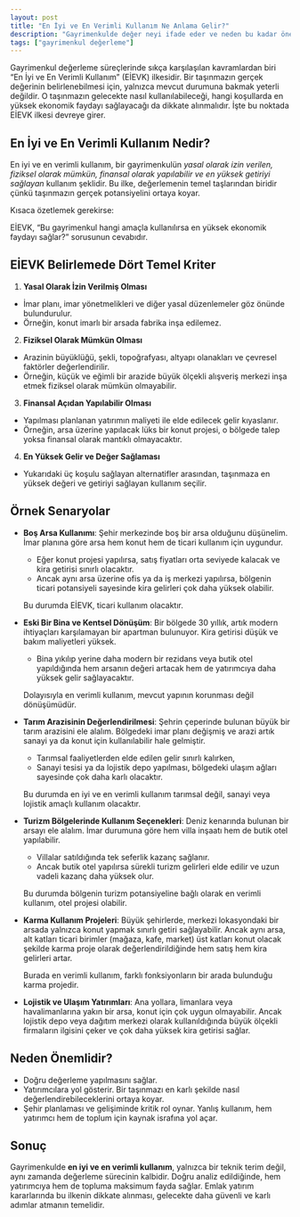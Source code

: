 ```yaml
---
layout: post
title: "En İyi ve En Verimli Kullanım Ne Anlama Gelir?"
description: "Gayrimenkulde değer neyi ifade eder ve neden bu kadar önemlidir?"
tags: ["gayrimenkul değerleme"]
---
```


Gayrimenkul değerleme süreçlerinde sıkça karşılaşılan kavramlardan biri “En İyi ve En Verimli Kullanım” (EİEVK) ilkesidir. Bir taşınmazın gerçek değerinin belirlenebilmesi için, yalnızca mevcut durumuna bakmak yeterli değildir. O taşınmazın gelecekte nasıl kullanılabileceği, hangi koşullarda en yüksek ekonomik faydayı sağlayacağı da dikkate alınmalıdır. İşte bu noktada EİEVK ilkesi devreye girer.

## En İyi ve En Verimli Kullanım Nedir?

En iyi ve en verimli kullanım, bir gayrimenkulün *yasal olarak izin verilen, fiziksel olarak mümkün, finansal olarak yapılabilir ve en yüksek getiriyi sağlayan* kullanım şeklidir. Bu ilke, değerlemenin temel taşlarından biridir çünkü taşınmazın gerçek potansiyelini ortaya koyar.

Kısaca özetlemek gerekirse:

EİEVK, “Bu gayrimenkul hangi amaçla kullanılırsa en yüksek ekonomik faydayı sağlar?” sorusunun cevabıdır.

## EİEVK Belirlemede Dört Temel Kriter

1. **Yasal Olarak İzin Verilmiş Olması**
  - İmar planı, imar yönetmelikleri ve diğer yasal düzenlemeler göz önünde bulundurulur.
  - Örneğin, konut imarlı bir arsada fabrika inşa edilemez.
2. **Fiziksel Olarak Mümkün Olması**
- Arazinin büyüklüğü, şekli, topoğrafyası, altyapı olanakları ve çevresel faktörler değerlendirilir.
- Örneğin, küçük ve eğimli bir arazide büyük ölçekli alışveriş merkezi inşa etmek fiziksel olarak mümkün olmayabilir.
3. **Finansal Açıdan Yapılabilir Olması**
  - Yapılması planlanan yatırımın maliyeti ile elde edilecek gelir kıyaslanır.
  - Örneğin, arsa üzerine yapılacak lüks bir konut projesi, o bölgede talep yoksa finansal olarak mantıklı olmayacaktır.
4. **En Yüksek Gelir ve Değer Sağlaması**
  - Yukarıdaki üç koşulu sağlayan alternatifler arasından, taşınmaza en yüksek değeri ve getiriyi sağlayan kullanım seçilir.

## Örnek Senaryolar

- **Boş Arsa Kullanımı**: Şehir merkezinde boş bir arsa olduğunu düşünelim. İmar planına göre arsa hem konut hem de ticari kullanım için uygundur.
  - Eğer konut projesi yapılırsa, satış fiyatları orta seviyede kalacak ve kira getirisi sınırlı olacaktır.
  - Ancak aynı arsa üzerine ofis ya da iş merkezi yapılırsa, bölgenin ticari potansiyeli sayesinde kira gelirleri çok daha yüksek olabilir.

  Bu durumda EİEVK, ticari kullanım olacaktır.
- **Eski Bir Bina ve Kentsel Dönüşüm**: Bir bölgede 30 yıllık, artık modern ihtiyaçları karşılamayan bir apartman bulunuyor. Kira getirisi düşük ve bakım maliyetleri yüksek.
  - Bina yıkılıp yerine daha modern bir rezidans veya butik otel yapıldığında hem arsanın değeri artacak hem de yatırımcıya daha yüksek gelir sağlayacaktır.

  Dolayısıyla en verimli kullanım, mevcut yapının korunması değil dönüşümüdür.
- **Tarım Arazisinin Değerlendirilmesi**: Şehrin çeperinde bulunan büyük bir tarım arazisini ele alalım. Bölgedeki imar planı değişmiş ve arazi artık sanayi ya da konut için kullanılabilir hale gelmiştir.
  - Tarımsal faaliyetlerden elde edilen gelir sınırlı kalırken,
  - Sanayi tesisi ya da lojistik depo yapılması, bölgedeki ulaşım ağları sayesinde çok daha karlı olacaktır.
  
  Bu durumda en iyi ve en verimli kullanım tarımsal değil, sanayi veya lojistik amaçlı kullanım olacaktır.
- **Turizm Bölgelerinde Kullanım Seçenekleri**: Deniz kenarında bulunan bir arsayı ele alalım. İmar durumuna göre hem villa inşaatı hem de butik otel yapılabilir.
  - Villalar satıldığında tek seferlik kazanç sağlanır.
  - Ancak butik otel yapılırsa sürekli turizm gelirleri elde edilir ve uzun vadeli kazanç daha yüksek olur.

  Bu durumda bölgenin turizm potansiyeline bağlı olarak en verimli kullanım, otel projesi olabilir.
- **Karma Kullanım Projeleri**: Büyük şehirlerde, merkezi lokasyondaki bir arsada yalnızca konut yapmak sınırlı getiri sağlayabilir. Ancak aynı arsa, alt katları ticari birimler (mağaza, kafe, market) üst katları konut olacak şekilde karma proje olarak değerlendirildiğinde hem satış hem kira gelirleri artar.

  Burada en verimli kullanım, farklı fonksiyonların bir arada bulunduğu karma projedir.
- **Lojistik ve Ulaşım Yatırımları**: Ana yollara, limanlara veya havalimanlarına yakın bir arsa, konut için çok uygun olmayabilir. Ancak lojistik depo veya dağıtım merkezi olarak kullanıldığında büyük ölçekli firmaların ilgisini çeker ve çok daha yüksek kira getirisi sağlar.

## Neden Önemlidir?

- Doğru değerleme yapılmasını sağlar.
- Yatırımcılara yol gösterir. Bir taşınmazı en karlı şekilde nasıl değerlendirebileceklerini ortaya koyar.
- Şehir planlaması ve gelişiminde kritik rol oynar. Yanlış kullanım, hem yatırımcı hem de toplum için kaynak israfına yol açar.

## Sonuç

Gayrimenkulde **en iyi ve en verimli kullanım**, yalnızca bir teknik terim değil, aynı zamanda değerleme sürecinin kalbidir. Doğru analiz edildiğinde, hem yatırımcıya hem de topluma maksimum fayda sağlar. Emlak yatırım kararlarında bu ilkenin dikkate alınması, gelecekte daha güvenli ve karlı adımlar atmanın temelidir.